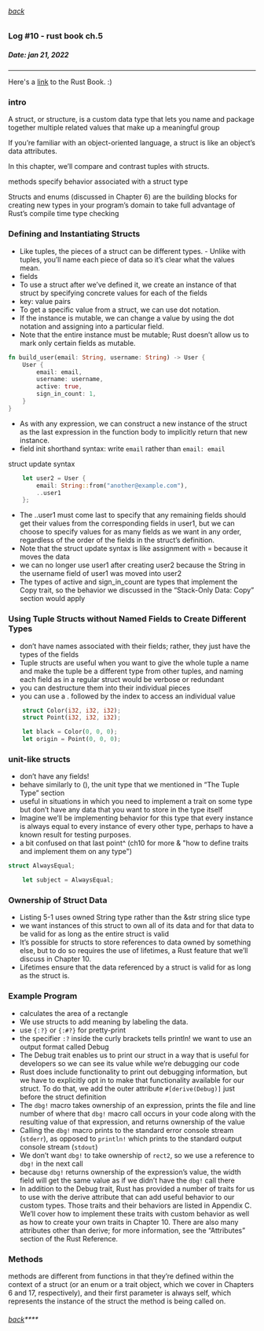 ###### [back](./../README.md)

### Log #10 - rust book ch.5
##### Date: jan 21, 2022
-----------
Here's a [link](https://doc.rust-lang.org/book/) to the Rust Book. :)

### intro 

A struct, or structure, is a custom data type that lets you name and package together multiple related values that make up a meaningful group

If you’re familiar with an object-oriented language, a struct is like an object’s data attributes. 

In this chapter, we’ll compare and contrast tuples with structs.

methods specify behavior associated with a struct type

Structs and enums (discussed in Chapter 6) are the building blocks for creating new types in your program’s domain to take full advantage of Rust’s compile time type checking

### Defining and Instantiating Structs

- Like tuples, the pieces of a struct can be different types. - Unlike with tuples, you’ll name each piece of data so it’s clear what the values mean.
- fields
- To use a struct after we’ve defined it, we create an instance of that struct by specifying concrete values for each of the fields
- key: value pairs
- To get a specific value from a struct, we can use dot notation.
- If the instance is mutable, we can change a value by using the dot notation and assigning into a particular field.
- Note that the entire instance must be mutable; Rust doesn’t allow us to mark only certain fields as mutable. 

```rs
fn build_user(email: String, username: String) -> User {
    User {
        email: email,
        username: username,
        active: true,
        sign_in_count: 1,
    }
}
```

- As with any expression, we can construct a new instance of the struct as the last expression in the function body to implicitly return that new instance.
-  field init shorthand syntax:  write `email` rather than `email: email`


struct update syntax

```rs
    let user2 = User {
        email: String::from("another@example.com"),
        ..user1
    };
```
-  The ..user1 must come last to specify that any remaining fields should get their values from the corresponding fields in user1, but we can choose to specify values for as many fields as we want in any order, regardless of the order of the fields in the struct’s definition.
-  Note that the struct update syntax is like assignment with = because it moves the data
-  we can no longer use user1 after creating user2 because the String in the username field of user1 was moved into user2
-   The types of active and sign_in_count are types that implement the Copy trait, so the behavior we discussed in the “Stack-Only Data: Copy” section would apply

### Using Tuple Structs without Named Fields to Create Different Types

- don’t have names associated with their fields; rather, they just have the types of the fields
- Tuple structs are useful when you want to give the whole tuple a name and make the tuple be a different type from other tuples, and naming each field as in a regular struct would be verbose or redundant
- you can destructure them into their individual pieces
- you can use a . followed by the index to access an individual value

```rs
    struct Color(i32, i32, i32);
    struct Point(i32, i32, i32);

    let black = Color(0, 0, 0);
    let origin = Point(0, 0, 0);
```

### unit-like structs

- don’t have any fields! 
- behave similarly to (), the unit type that we mentioned in “The Tuple Type” section
- useful in situations in which you need to implement a trait on some type but don’t have any data that you want to store in the type itself
- Imagine we’ll be implementing behavior for this type that every instance is always equal to every instance of every other type, perhaps to have a known result for testing purposes. 
- a bit confused on that last point^ (ch10 for more & "how to define traits and implement them on any type")

```rs
struct AlwaysEqual;

    let subject = AlwaysEqual;
```

### Ownership of Struct Data

- Listing 5-1 uses owned String type rather than the &str string slice type
- we want instances of this struct to own all of its data and for that data to be valid for as long as the entire struct is valid
- It’s possible for structs to store references to data owned by something else, but to do so requires the use of lifetimes, a Rust feature that we’ll discuss in Chapter 10. 
- Lifetimes ensure that the data referenced by a struct is valid for as long as the struct is. 


### Example Program 

- calculates the area of a rectangle
- We use structs to add meaning by labeling the data.
- use `{:?}` or `{:#?}` for pretty-print
- the specifier `:?` inside the curly brackets tells println! we want to use an output format called Debug
- The Debug trait enables us to print our struct in a way that is useful for developers so we can see its value while we’re debugging our code
- Rust does include functionality to print out debugging information, but we have to explicitly opt in to make that functionality available for our struct. To do that, we add the outer attribute `#[derive(Debug)]` just before the struct definition
- The `dbg!` macro takes ownership of an expression, prints the file and line number of where that `dbg!` macro call occurs in your code along with the resulting value of that expression, and returns ownership of the value
- Calling the `dbg!` macro prints to the standard error console stream (`stderr`), as opposed to `println!` which prints to the standard output console stream (`stdout`)
- We don’t want `dbg!` to take ownership of `rect2`, so we use a reference to `dbg!` in the next call
- because `dbg!` returns ownership of the expression’s value, the width field will get the same value as if we didn’t have the `dbg!` call there
- In addition to the Debug trait, Rust has provided a number of traits for us to use with the derive attribute that can add useful behavior to our custom types. Those traits and their behaviors are listed in Appendix C. We’ll cover how to implement these traits with custom behavior as well as how to create your own traits in Chapter 10. There are also many attributes other than derive; for more information, see the “Attributes” section of the Rust Reference.

### Methods

methods are different from functions in that they’re defined within the context of a struct (or an enum or a trait object, which we cover in Chapters 6 and 17, respectively), and their first parameter is always self, which represents the instance of the struct the method is being called on.

###### [back](./../README.md)****